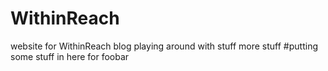 # WithinReach
website for WithinReach blog
playing around with stuff
more stuff
#putting some stuff in here for foobar
